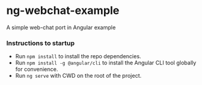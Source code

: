 # ng-webchat-example
A simple web-chat port in Angular example

### Instructions to startup
- Run `npm install` to install the repo dependencies.
- Run `npm install -g @angular/cli` to install the Angular CLI tool globally for convenience.
- Run `ng serve` with CWD on the root of the project.
